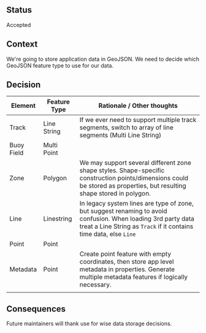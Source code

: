 ## Status
Accepted

## Context
We're going to store application data in GeoJSON. We need to decide which GeoJSON feature type to use for our data.

## Decision


| Element    | Feature Type | Rationale / Other thoughts                                                                                                                                         |
|------------|--------------|--------------------------------------------------------------------------------------------------------------------------------------------------------|
| Track      | Line String  | If we ever need to support multiple track segments, switch to array of line segments (Multi Line String)                                               |
| Buoy Field | Multi Point  |                                                                                                                                                        |
| Zone       | Polygon      | We may support several different zone shape styles. Shape-specific construction points/dimensions could be stored as properties, but resulting shape stored in polygon.                                                                                                                                                       |
| Line       | Linestring   | In legacy system lines are type of zone, but suggest renaming to avoid confusion.  When loading 3rd party data treat a Line String as `Track` if it contains time data, else `Line`                                                                                                                                                     |
| Point      | Point        |                                                                                                                                                        |
| Metadata   | Point        | Create point feature with empty coordinates, then store app level metadata in properties.  Generate multiple metadata features if logically necessary. |
|            |              |                                                                                                                                                        |


## Consequences
Future maintainers will thank use for wise data storage decisions.


